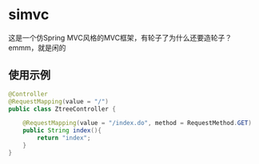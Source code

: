 # simvc   
这是一个仿Spring MVC风格的MVC框架，有轮子了为什么还要造轮子？emmm，就是闲的

## 使用示例
```java
@Controller
@RequestMapping(value = "/")
public class ZtreeController {

    @RequestMapping(value = "/index.do", method = RequestMethod.GET)
    public String index(){
        return "index";
    }
}
```
